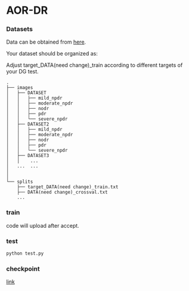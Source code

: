 # AOR-DR
### Datasets 
Data can be obtained from [here](https://github.com/chehx/DGDR/blob/main/GDRBench/README.md).

Your dataset should be organized as: 

Adjust target_DATA(need change)_train according to different targets of your DG test.

```
.
├── images
│   ├── DATASET
│   │   ├── mild_npdr
│   │   ├── moderate_npdr
│   │   ├── nodr
│   │   ├── pdr
│   │   └── severe_npdr
│   ├── DATASET2
│   │   ├── mild_npdr
│   │   ├── moderate_npdr
│   │   ├── nodr
│   │   ├── pdr
│   │   └── severe_npdr
│   ├── DATASET3
│   │    ...
│   ...  ...
│  
│   
└── splits
    ├── target_DATA(need change)_train.txt
    ├── DATA(need change)_crossval.txt
    ...

```
### train
code will upload after accept.
### test
``` bash
python test.py
```
### checkpoint
[link](https://drive.google.com/drive/folders/1AFiUMh3WB53XOMwYVm-2_6ooOcram77l?usp=sharing)
